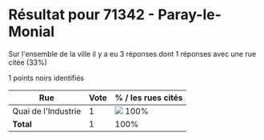 # Résultat pour 71342 - Paray-le-Monial

Sur l'ensemble de la ville il y a eu 3 réponses dont 1 réponses avec une rue citée (33%)

1 points noirs identifiés

| Rue | Vote | % / les rues cités|
|-----|------|-------------------|
| Quai de l'Industrie | 1 | <img src="../../img/bar_100.gif" />&nbsp;100%|
| **Total** | 1 | 100%|
